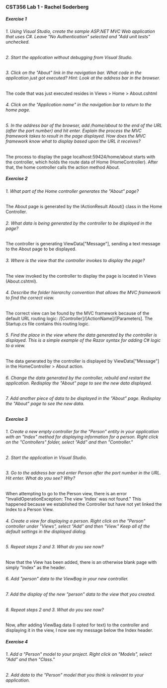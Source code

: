 ### CST356 Lab 1 - Rachel Soderberg
##### Exercise 1 
###### 1. Using Visual Studio, create the sample ASP.NET MVC Web application that uses C#. Leave "No Authentication" selected and "Add unit tests" unchecked.
###### 2. Start the application without debugging from Visual Studio.
###### 3.	Click on the "About" link in the navigation bar.  What code in the application just got executed?  Hint: Look at the address bar in the browser.
The code that was just executed resides in Views > Home > About.cshtml  
###### 4. Click on the "Application name" in the navigation bar to return to the home page.
###### 5. In the address bar of the browser, add /home/about to the end of the URL (after the port number) and hit enter. Explain the process the MVC framework takes to result in the page displayed. How does the MVC framework know what to display based upon the URL it receives?
The process to display the page localhost:59424/home/about starts with the controller, which holds the route data of Home (HomeController). After that, the home controller calls the action method About.  
  
##### Exercise 2  
###### 1. What part of the Home controller generates the "About" page?
The About page is generated by the IActionResult About() class in the Home Controller.  
###### 2. What data is being generated by the controller to be displayed in the page?
The controller is generating ViewData["Message"], sending a text message to the About page to be displayed.  
###### 3. Where is the view that the controller invokes to display the page?
The view invoked by the controller to display the page is located in Views (About.cshtml).  
###### 4. Describe the folder hierarchy convention that allows the MVC framework to find the correct view.
The correct view can be found by the MVC framework because of the default URL routing logic: /[Controller]/[ActionName]/[Parameters]. The Startup.cs file contains this routing logic.  
###### 5. Find the place in the view where the data generated by the controller is displayed. This is a simple example of the Razor syntax for adding C# logic to a view.
The data generated by the controller is displayed by ViewData["Message"] in the HomeController > About action.  
###### 6. Change the data generated by the controller, rebuild and restart the application. Redisplay the "About" page to see the new data displayed.
###### 7. Add another piece of data to be displayed in the "About" page. Redisplay the "About" page to see the new data.
  
##### Exercise 3  
###### 1. Create a new empty controller for the "Person" entity in your application with an "Index" method for displaying information for a person. Right click on the "Controllers" folder, select "Add" and then "Controller."
###### 2. Start the application in Visual Studio.
###### 3. Go to the address bar and enter Person after the port number in the URL. Hit enter. What do you see? Why?
When attempting to go to the Person view, there is an error "InvalidOperationException: The view 'Index' was not found." This happened because we established the Controller but have not yet linked the Index to a Person View.  
###### 4. Create a view for displaying a person. Right click on the "Person" controller under "Views", select "Add" and then "View." Keep all of the default settings in the displayed dialog.
###### 5. Repeat steps 2 and 3. What do you see now?
Now that the View has been added, there is an otherwise blank page with simply "Index" as the header.  
###### 6. Add "person" data to the ViewBag in your new controller.
###### 7. Add the display of the new "person" data to the view that you created.
###### 8. Repeat steps 2 and 3. What do you see now?
Now, after adding ViewBag data (I opted for text) to the controller and displaying it in the view, I now see my message below the Index header.  
  
##### Exercise 4  
###### 1. Add a "Person" model to your project. Right click on "Models", select "Add" and then "Class."
###### 2. Add data to the "Person" model that you think is relevant to your application.
